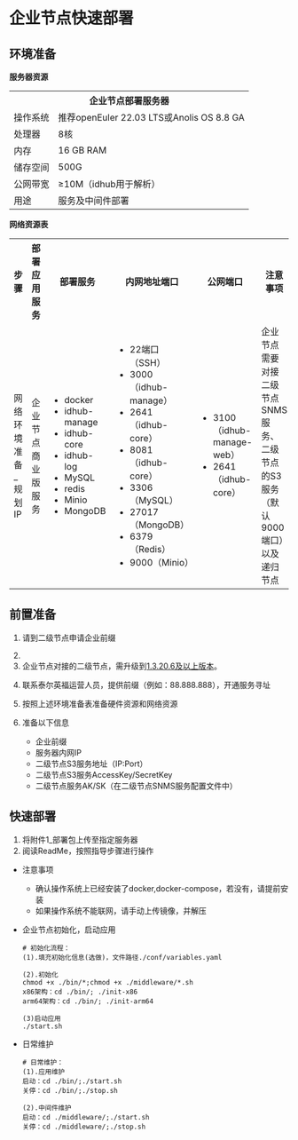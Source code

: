 # 企业节点快速部署

## 环境准备

**服务器资源**

<table>
<tr>
    <th colspan="2">企业节点部署服务器</th>
</tr>
<tr>
    <td>操作系统</td>
    <td>推荐openEuler 22.03 LTS或Anolis OS 8.8 GA</td>
</tr>
<tr>
    <td>处理器</td>
    <td>8核</td>
</tr>
<tr>
    <td>内存</td>
    <td>16 GB RAM</td>
</tr>
<tr>
    <td>储存空间</td>
    <td>500G</td>
</tr>
<tr>
    <td>公网带宽</td>
    <td>≥10M（idhub用于解析）</td>
</tr>
<tr>
    <td>用途</td>
    <td>服务及中间件部署</td>
</tr>
</table>

**⽹络资源表**

<table>
<tr>
    <th>步骤</th>
    <th>部署应⽤服务</th>
    <th>部署服务</th>
    <th>内⽹地址端⼝</th>
    <th>公⽹端⼝</th>
    <th>注意事项</th>
</tr>
<tr>
    <td>⽹络环境准备_规划IP</td>
    <td>企业节点商业版服务</td>
    <td>
        <ul>
            <li>docker</li>
            <li>idhub-manage</li>
            <li>idhub-core</li>
            <li>idhub-log</li>
            <li>MySQL</li>
            <li>redis</li>
            <li>Minio</li>
            <li>MongoDB</li>
        </ul>
    </td>
    <td>
        <ul>
            <li>22端⼝（SSH）</li>
            <li>3000（idhub-manage）</li>
            <li>2641（idhub-core）</li>
            <li>8081（idhub-core）</li>
            <li>3306（MySQL）</li>
            <li>27017（MongoDB）</li>
            <li>6379（Redis）</li>
            <li>9000（Minio）</li>
        </ul>
    </td>
    <td>
        <ul>
            <li>3100（idhub-manage-web）</li>
            <li>2641（idhub-core）</li>
        </ul>
    </td>
    <td>企业节点需要对接⼆级节点SNMS服务、⼆级节点的S3服务（默认9000端⼝）以及递归节点</td>
</tr>
</table>

## 前置准备
1. 请到二级节点申请企业前缀
2. <li>企业节点对接的二级节点，需升级到<a href="https://kdocs.cn/l/cbyqlWCXhYG7" target="_blank">1.3.20.6及以上版本</a>。</li>
3. 联系泰尔英福运营人员，提供前缀（例如：88.888.888），开通服务寻址
4. 按照上述环境准备表准备硬件资源和⽹络资源
5. 准备以下信息

   + 企业前缀
   + 服务器内网IP
   + 二级节点S3服务地址（IP:Port）
   + ⼆级节点S3服务AccessKey/SecretKey
   + 二级节点服务AK/SK（在二级节点SNMS服务配置文件中）


## 快速部署
1. 将附件1_部署包上传至指定服务器
2. 阅读ReadMe，按照指导步骤进行操作
- 注意事项
    - 确认操作系统上已经安装了docker,docker-compose，若没有，请提前安装
    - 如果操作系统不能联网，请手动上传镜像，并解压

- 企业节点初始化，启动应用
    ```
    # 初始化流程：
    (1).填充初始化信息(选做)，文件路径./conf/variables.yaml

    (2).初始化
    chmod +x ./bin/*;chmod +x ./middleware/*.sh 
    x86架构：cd ./bin/; ./init-x86
    arm64架构：cd ./bin/; ./init-arm64

    (3)启动应用
    ./start.sh
    ```
- 日常维护
    ```
    # 日常维护：
    (1).应用维护
    启动：cd ./bin/;./start.sh
    关停：cd ./bin/;./stop.sh

    (2).中间件维护
    启动：cd ./middleware/;./start.sh
    关停：cd ./middleware/;./stop.sh
    ```